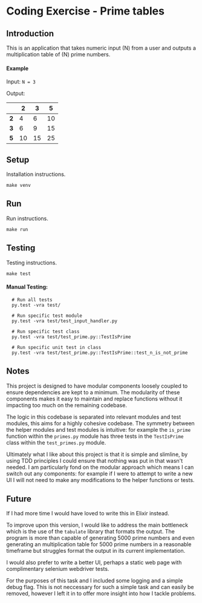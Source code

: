 # Coding Exercise - Prime tables

## Introduction
This is an application that takes numeric input (N) from a user and outputs a multiplication table of (N) prime numbers.

#### Example
Input: `N = 3`

Output:

|       |     2 |     3 |     5 |
|-------|-------|-------|-------|
| **2** |     4 |     6 |    10 |
| **3** |     6 |     9 |    15 |
| **5** |    10 |    15 |    25 |

## Setup
Installation instructions.

`make venv`

## Run
Run instructions.

`make run`

## Testing
Testing instructions.

`make test`

#### Manual Testing:
```
  # Run all tests
  py.test -vra test/

  # Run specific test module
  py.test -vra test/test_input_handler.py

  # Run specific test class
  py.test -vra test/test_prime.py::TestIsPrime

  # Run specific unit test in class
  py.test -vra test/test_prime.py::TestIsPrime::test_n_is_not_prime
```

## Notes
This project is designed to have modular components loosely coupled to ensure dependencies are kept to a minimum. The modularity of these components makes it easy to maintain and replace functions without it impacting too much on the remaining codebase.

The logic in this codebase is separated into relevant modules and test modules, this aims for a highly cohesive codebase. The symmetry between the helper modules and test modules is intuitive: for example the `is_prime` function within the `primes.py` module has three tests in the `TestIsPrime` class within the `test_primes.py` module.

Ultimately what I like about this project is that it is simple and slimline, by using TDD principles I could ensure that nothing was put in that wasn't needed. I am particularly fond on the modular approach which means I can switch out any components: for example if I were to attempt to write a new UI I will not need to make any modifications to the helper functions or tests.

## Future
If I had more time I would have loved to write this in Elixir instead.

To improve upon this version, I would like to address the main bottleneck which is the use of the `tabulate` library that formats the output. The program is more than capable of generating 5000 prime numbers and even generating an multiplication table for 5000 prime numbers in a reasonable timeframe but struggles format the output in its current implementation.

I would also prefer to write a better UI, perhaps a static web page with complimentary selenium webdriver tests.

For the purposes of this task and I included some logging and a simple debug flag. This is not neccessary for such a simple task and can easily be removed, however I left it in to offer more insight into how I tackle problems.
